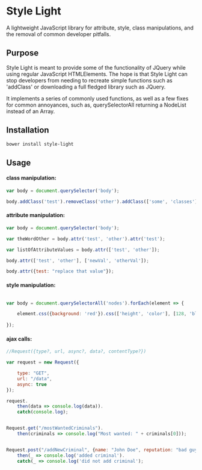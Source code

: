 # Style Light

A lightweight JavaScript library for attribute, style, class manipulations, and the removal of common developer pitfalls.

## Purpose

Style Light is meant to provide some of the functionality of JQuery while using regular JavaScript HTMLElements. The hope is that Style Light can stop developers from needing to recreate simple functions such as 'addClass' or downloading a full fledged library such as JQuery.

It implements a series of commonly used functions, as well as a few fixes for common annoyances, such as, querySelectorAll returning a NodeList instead of an Array.

## Installation

```sh
bower install style-light
```

## Usage

#### class manipulation:

```js
var body = document.querySelector('body');

body.addClass('test').removeClass('other').addClass(['some', 'classes']);
```

#### attribute manipulation:

```js
var body = document.querySelector('body');

var theWordOther = body.attr('test', 'other').attr('test');

var listOfAttributeValues = body.attr(['test', 'other']);

body.attr(['test', 'other'], ['newVal', 'otherVal']);

body.attr({test: "replace that value"});
```

#### style manipulation:

```js

var body = document.querySelectorAll('nodes').forEach(element => {

    element.css({background: 'red'}).css(['height', 'color'], [128, 'blue']).css('width', 100);
    
});
```

#### ajax calls:

```js
//Request({type?, url, async?, data?, contentType?})

var request = new Request({

    type: "GET",
    url: "/data",
    async: true
});

request.
    then(data => console.log(data)).
    catch(console.log);
```

```js

Request.get("/mostWantedCriminals").
    then(criminals => console.log("Most wanted: " + criminals[0]));
```

```js

Request.post("/addNewCriminal", {name: "John Doe", reputation: "bad guy"}).
    then(_ => console.log('added criminal').
    catch(_ => console.log('did not add criminal');
```
